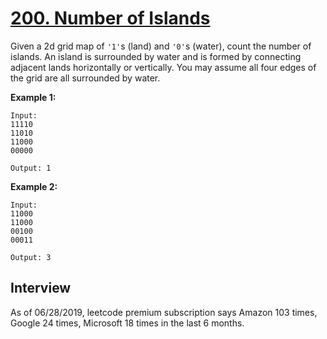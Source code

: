 # [200. Number of Islands](https://leetcode.com/problems/number-of-islands/)

Given a 2d grid map of `'1'`s (land) and `'0'`s (water), count the number of islands. An island is surrounded by water and is formed by connecting adjacent lands horizontally or vertically. You may assume all four edges of the grid are all surrounded by water.

**Example 1:**
```
Input:
11110
11010
11000
00000

Output: 1
```
**Example 2:**
```
Input:
11000
11000
00100
00011

Output: 3
```

## Interview
As of 06/28/2019, leetcode premium subscription says Amazon 103 times, Google 24 times, Microsoft 18 times in the last 6 months.